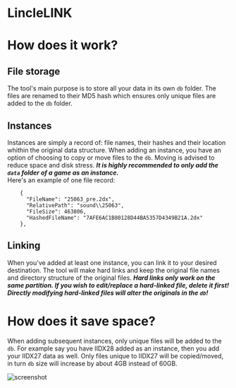 # LincleLINK

# How does it work?

## File storage
The tool's main purpose is to store all your data in its own `db` folder. The files are renamed to their MD5 hash which ensures only unique files are added to the `db` folder.

## Instances
Instances are simply a record of: file names, their hashes and their location whithin the original data structure. When adding an instance, you have an option of choosing to copy or move files to the `db`. Moving is advised to reduce space and disk stress. ***It is highly recommended to only add the `data` folder of a game as an instance.***  
Here's an example of one file record:  
```
    {
      "FileName": "25063_pre.2dx",
      "RelativePath": "sound\\25063",
      "FileSize": 463806,
      "HashedFileName": "7AFE6AC1B80128D44BA5357D4349B21A.2dx"
    },
```

## Linking
When you've added at least one instance, you can link it to your desired destination. The tool will make hard links and keep the original file names and directory structure of the original files. ***Hard links only work on the same partition. If you wish to edit/replace a hard-linked file, delete it first! Directly modifying hard-linked files will alter the originals in the `db`!***

# How does it save space?

When adding subsequent instances, only unique files will be added to the `db`. For example say you have IIDX28 added as an instance, then you add your IIDX27 data as well. Only files unique to IIDX27 will be copied/moved, in turn `db` size will increase by about 4GB instead of 60GB.

![screenshot](https://stn.s-ul.eu/O84VELWa.png)
